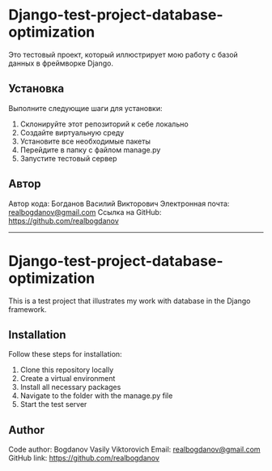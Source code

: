 # Django-test-project-database-optimization
Это тестовый проект, который иллюстрирует мою работу с базой данных в фреймворке Django.

## Установка
Выполните следующие шаги для установки:
1) Склонируйте этот репозиторий к себе локально
2) Создайте виртуальную среду
3) Установите все необходимые пакеты
4) Перейдите в папку с файлом manage.py
5) Запустите тестовый сервер

## Автор
Автор кода: Богданов Василий Викторович
Электронная почта: realbogdanov@gmail.com
Ссылка на GitHub: https://github.com/realbogdanov

---

# Django-test-project-database-optimization
This is a test project that illustrates my work with database in the Django framework.

## Installation
Follow these steps for installation:
1) Clone this repository locally
2) Create a virtual environment
3) Install all necessary packages
4) Navigate to the folder with the manage.py file
5) Start the test server

## Author
Code author: Bogdanov Vasily Viktorovich
Email: realbogdanov@gmail.com
GitHub link: https://github.com/realbogdanov
